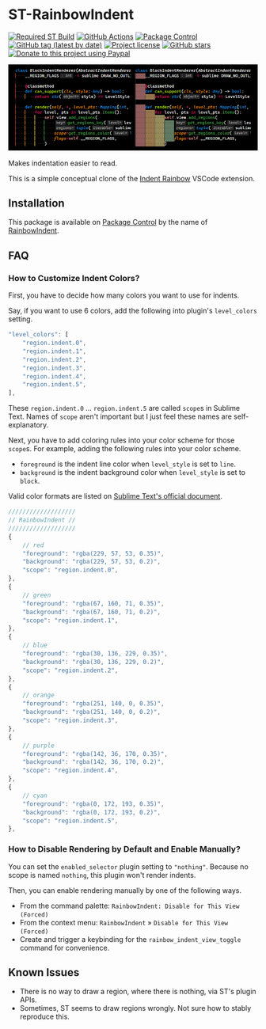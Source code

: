 # ST-RainbowIndent

[![Required ST Build](https://img.shields.io/badge/ST-4169+-orange.svg?style=flat-square&logo=sublime-text)](https://www.sublimetext.com)
[![GitHub Actions](https://img.shields.io/github/actions/workflow/status/jfcherng-sublime/ST-RainbowIndent/python.yml?branch=st4&style=flat-square)](https://github.com/jfcherng-sublime/ST-RainbowIndent/actions)
[![Package Control](https://img.shields.io/packagecontrol/dt/RainbowIndent?style=flat-square)](https://packagecontrol.io/packages/RainbowIndent)
[![GitHub tag (latest by date)](https://img.shields.io/github/v/tag/jfcherng-sublime/ST-RainbowIndent?style=flat-square&logo=github)](https://github.com/jfcherng-sublime/ST-RainbowIndent/tags)
[![Project license](https://img.shields.io/github/license/jfcherng-sublime/ST-RainbowIndent?style=flat-square&logo=github)](https://github.com/jfcherng-sublime/ST-RainbowIndent/blob/st4/LICENSE)
[![GitHub stars](https://img.shields.io/github/stars/jfcherng-sublime/ST-RainbowIndent?style=flat-square&logo=github)](https://github.com/jfcherng-sublime/ST-RainbowIndent/stargazers)
[![Donate to this project using Paypal](https://img.shields.io/badge/paypal-donate-blue.svg?style=flat-square&logo=paypal)](https://www.paypal.me/jfcherng/5usd)

![screenshot](https://raw.githubusercontent.com/jfcherng-sublime/ST-RainbowIndent/docs/images/screenshot.png)

Makes indentation easier to read.

This is a simple conceptual clone of the [Indent Rainbow][vscode-indent-rainbow] VSCode extension.

## Installation

This package is available on [Package Control][package-control] by the name of [RainbowIndent][st-rainbow-indent].

## FAQ

### How to Customize Indent Colors?

First, you have to decide how many colors you want to use for indents.

Say, if you want to use 6 colors, add the following into plugin's `level_colors` setting.

```js
"level_colors": [
    "region.indent.0",
    "region.indent.1",
    "region.indent.2",
    "region.indent.3",
    "region.indent.4",
    "region.indent.5",
],
```

These `region.indent.0` ... `region.indent.5` are called `scope`s in Sublime Text.
Names of `scope` aren't important but I just feel these names are self-explanatory.

Next, you have to add coloring rules into your color scheme for those `scope`s.
For example, adding the following rules into your color scheme.

- `foreground` is the indent line color when `level_style` is set to `line`.
- `background` is the indent background color when `level_style` is set to `block`.

Valid color formats are listed on [Sublime Text's official document][st-docs-color-schemes-colors].

```js
///////////////////
// RainbowIndent //
///////////////////
{
    // red
    "foreground": "rgba(229, 57, 53, 0.35)",
    "background": "rgba(229, 57, 53, 0.2)",
    "scope": "region.indent.0",
},
{
    // green
    "foreground": "rgba(67, 160, 71, 0.35)",
    "background": "rgba(67, 160, 71, 0.2)",
    "scope": "region.indent.1",
},
{
    // blue
    "foreground": "rgba(30, 136, 229, 0.35)",
    "background": "rgba(30, 136, 229, 0.2)",
    "scope": "region.indent.2",
},
{
    // orange
    "foreground": "rgba(251, 140, 0, 0.35)",
    "background": "rgba(251, 140, 0, 0.2)",
    "scope": "region.indent.3",
},
{
    // purple
    "foreground": "rgba(142, 36, 170, 0.35)",
    "background": "rgba(142, 36, 170, 0.2)",
    "scope": "region.indent.4",
},
{
    // cyan
    "foreground": "rgba(0, 172, 193, 0.35)",
    "background": "rgba(0, 172, 193, 0.2)",
    "scope": "region.indent.5",
},
```

### How to Disable Rendering by Default and Enable Manually?

You can set the `enabled_selector` plugin setting to `"nothing"`.
Because no scope is named `nothing`, this plugin won't render indents.

Then, you can enable rendering manually by one of the following ways.

- From the command palette: `RainbowIndent: Disable for This View (Forced)`
- From the context menu: `RainbowIndent` » `Disable for This View (Forced)`
- Create and trigger a keybinding for the `rainbow_indent_view_toggle` command for convenience.

## Known Issues

- There is no way to draw a region, where there is nothing, via ST's plugin APIs.
- Sometimes, ST seems to draw regions wrongly. Not sure how to stably reproduce this.

[package-control]: https://packagecontrol.io
[st-docs-color-schemes-colors]: https://www.sublimetext.com/docs/color_schemes.html#colors
[st-rainbow-indent]: https://packagecontrol.io/packages/RainbowIndent
[vscode-indent-rainbow]: https://marketplace.visualstudio.com/items?itemName=oderwat.indent-rainbow
